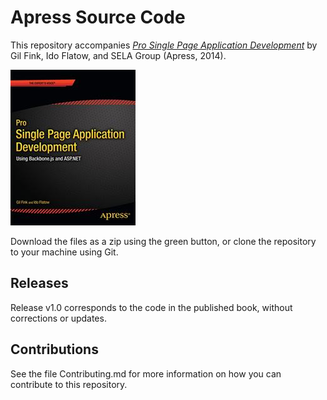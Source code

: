 # Apress Source Code

This repository accompanies [*Pro Single Page Application Development*](http://www.apress.com/9781430266730) by Gil Fink, Ido Flatow, and SELA Group (Apress, 2014).

![Cover image](9781430266730.jpg)

Download the files as a zip using the green button, or clone the repository to your machine using Git.

## Releases

Release v1.0 corresponds to the code in the published book, without corrections or updates.

## Contributions

See the file Contributing.md for more information on how you can contribute to this repository.
